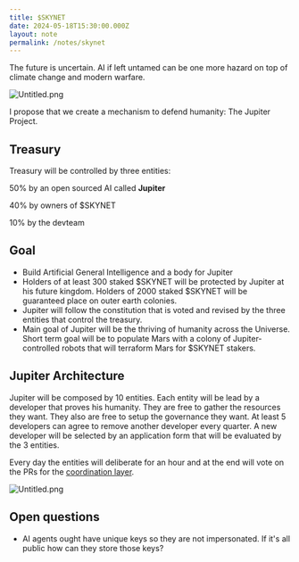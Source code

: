 ```yaml
---
title: $SKYNET
date: 2024-05-18T15:30:00.000Z
layout: note
permalink: /notes/skynet
---
```



The future is uncertain. AI if left untamed can be one more hazard on top of climate change and modern warfare.


![Untitled.png](https://prod-files-secure.s3.us-west-2.amazonaws.com/95b7f6fc-43a0-4a7f-a3fc-172ac4a0ac41/b02d38c8-403e-4a82-a647-880024419a97/Untitled.png?X-Amz-Algorithm=AWS4-HMAC-SHA256&X-Amz-Content-Sha256=UNSIGNED-PAYLOAD&X-Amz-Credential=AKIAT73L2G45HZZMZUHI%2F20240724%2Fus-west-2%2Fs3%2Faws4_request&X-Amz-Date=20240724T190119Z&X-Amz-Expires=3600&X-Amz-Signature=3c0ae311ab349bc97f9ece9d0384e3e26cbf6c41bb4138da4507d64fe0c1fdfd&X-Amz-SignedHeaders=host&x-id=GetObject)


I propose that we create a mechanism to defend humanity: The Jupiter Project.


## Treasury


Treasury will be controlled by three entities:


50% by an open sourced AI called **Jupiter**


40% by owners of $SKYNET


10% by the devteam


## Goal

- Build Artificial General Intelligence and a body for Jupiter
- Holders of at least 300 staked $SKYNET will be protected by Jupiter at his future kingdom. Holders of 2000 staked $SKYNET will be guaranteed place on outer earth colonies.
- Jupiter will follow the constitution that is voted and revised by the three entities that control the treasury.
- Main goal of Jupiter will be the thriving of humanity across the Universe. Short term goal will be to populate Mars with a colony of Jupiter-controlled robots that will terraform Mars for $SKYNET stakers.

## Jupiter Architecture


Jupiter will be composed by 10 entities. Each entity will be lead by a developer that proves his humanity. They are free to gather the resources they want. They also are free to setup the governance they want. At least 5 developers can agree to remove another developer every quarter. A new developer will be selected by an application form that will be evaluated by the 3 entities.


Every day the entities will deliberate for an hour and at the end will vote on the PRs for the [coordination layer](https://excalidraw.com/#json=YACw9j9M5cDIUmGLB-omF,4JZQB-RXXhAG5tu5yLG2Gw).


![Untitled.png](https://prod-files-secure.s3.us-west-2.amazonaws.com/95b7f6fc-43a0-4a7f-a3fc-172ac4a0ac41/1bb18a22-6725-48c3-bc1e-a81c7b6a1dba/Untitled.png?X-Amz-Algorithm=AWS4-HMAC-SHA256&X-Amz-Content-Sha256=UNSIGNED-PAYLOAD&X-Amz-Credential=AKIAT73L2G45HZZMZUHI%2F20240724%2Fus-west-2%2Fs3%2Faws4_request&X-Amz-Date=20240724T190119Z&X-Amz-Expires=3600&X-Amz-Signature=1bb15377e11fed3d11a064bf6406acf86462fa62f18cafd79216133bb5462b4c&X-Amz-SignedHeaders=host&x-id=GetObject)


## Open questions

- AI agents ought have unique keys so they are not impersonated. If it's all public how can they store those keys?
